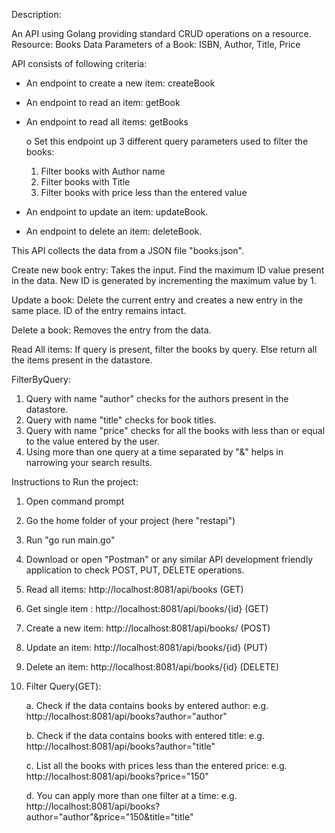 Description:

An API using Golang providing standard CRUD operations on a resource.
Resource: Books Data
Parameters of a Book: ISBN, Author, Title, Price

API consists of following criteria:
- An endpoint to create a new item: createBook
- An endpoint to read an item: getBook
- An endpoint to read all items: getBooks

	o Set this endpoint up 3 different query parameters used to filter the books: 
        
    1. Filter books with Author name		
    2. Filter books with Title 
    3. Filter books with price less than the entered value

- An endpoint to update an item: updateBook.
- An endpoint to delete an item: deleteBook.

This API collects the data from a JSON file "books.json".

Create new book entry: Takes the input. Find the maximum ID value present in the data. New ID is generated by incrementing the maximum value by 1.

Update a book: Delete the current entry and creates a new entry in the same place. ID of the entry remains intact.

Delete a book: Removes the entry from the data.

Read All items:
	If query is present, filter the books by query. Else return all the items present in the datastore.

FilterByQuery:
1. Query with name "author" checks for the authors present in the datastore.
2. Query with name "title" checks for book titles.
3. Query with name "price" checks for all the books with less than or equal to the value entered by the user. 
4. Using more than one query at a time separated by "&" helps in narrowing your search results.
	
Instructions to Run the project:
1. Open command prompt
2. Go the home folder of your project (here "restapi")
3. Run "go run main.go"
4. Download or open "Postman" or any similar API development friendly application to check POST, PUT, DELETE operations.
6. Read all items: http://localhost:8081/api/books (GET)
7. Get single item : http://localhost:8081/api/books/{id} (GET)
8. Create a new item: http://localhost:8081/api/books/ (POST)
9. Update an item: http://localhost:8081/api/books/{id} (PUT)
10. Delete an item: http://localhost:8081/api/books/{id} (DELETE)
11. Filter Query(GET): 
	
    a. Check if the data contains books by entered author: e.g. http://localhost:8081/api/books?author="author"
	
    b. Check if the data contains books with entered title: e.g. http://localhost:8081/api/books?author="title"
	
    c. List all the books with prices less than the entered price: e.g. http://localhost:8081/api/books?price="150"
	
    d. You can apply more than one filter at a time: e.g. http://localhost:8081/api/books?author="author"&price="150&title="title"

